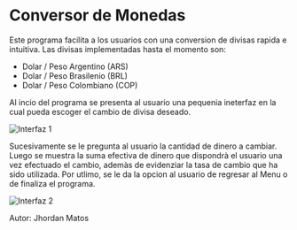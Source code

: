 <h1>Conversor de Monedas</h1>
  <p>
  Este programa facilita a los usuarios con una conversion de divisas rapida e intuitiva. 
  Las divisas implementadas hasta el momento son: 
  </p>
  <ul>
    <li> Dolar / Peso Argentino  (ARS)</li>
    <li> Dolar / Peso Brasilenio (BRL)</li>
    <li> Dolar / Peso Colombiano (COP)</li>
 </ul>
 <p>
     Al incio del programa se presenta al usuario una pequenia ineterfaz en la cual pueda escoger el cambio de divisa deseado.                                               
 </p>
 
 ![Interfaz 1](https://github.com/JmR1310/ConversorDeMonedasJmR/assets/162045054/31f268a7-e8b1-42bc-8950-5dc4eaafbef1)

 <p>
  Sucesivamente se le pregunta al usuario la cantidad de dinero a cambiar. Luego se muestra la suma efectiva de dinero que dispondrà 
  el usuario una vez efectuado el cambio, ademàs de evidenziar la tasa de cambio que ha sido utilizada.
  Por utlimo, se le da la opcion al usuario de regresar al Menu o de finaliza el programa.
 </p>
 
 ![Interfaz 2](https://github.com/JmR1310/ConversorDeMonedasJmR/assets/162045054/0b24d6f3-5a95-457c-ab00-35a36995eb45)
                                      
  <p>
    Autor: Jhordan Matos
  </p>

   
